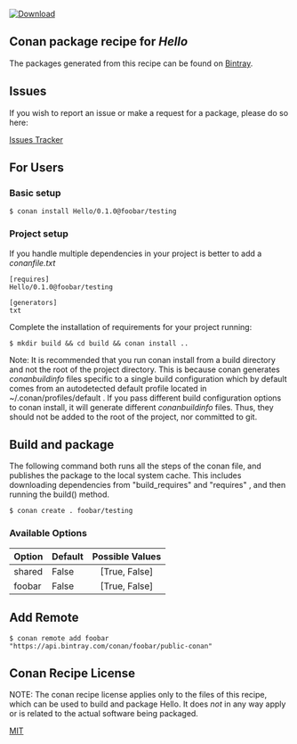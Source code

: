 [![Download](https://api.bintray.com/packages/foobar/public-conan/Hello%3Afoobar/images/download.svg)](https://bintray.com/foobar/public-conan/Hello%3Afoobar/_latestVersion)

## Conan package recipe for *Hello*

<Description of Hello here>

The packages generated from this recipe can be found on [Bintray](https://bintray.com/foobar/public-conan/Hello%3Afoobar).


## Issues

If you wish to report an issue or make a request for a package, please do so here:

[Issues Tracker](https://github.com/bincrafters/community/issues)


## For Users

### Basic setup

    $ conan install Hello/0.1.0@foobar/testing

### Project setup

If you handle multiple dependencies in your project is better to add a *conanfile.txt*

    [requires]
    Hello/0.1.0@foobar/testing

    [generators]
    txt

Complete the installation of requirements for your project running:

    $ mkdir build && cd build && conan install ..

Note: It is recommended that you run conan install from a build directory and not the root of the project directory.  This is because conan generates *conanbuildinfo* files specific to a single build configuration which by default comes from an autodetected default profile located in ~/.conan/profiles/default .  If you pass different build configuration options to conan install, it will generate different *conanbuildinfo* files.  Thus, they should not be added to the root of the project, nor committed to git.


## Build and package

The following command both runs all the steps of the conan file, and publishes the package to the local system cache.  This includes downloading dependencies from "build_requires" and "requires" , and then running the build() method.

    $ conan create . foobar/testing


### Available Options
| Option        | Default | Possible Values  |
| ------------- |:----------------- |:------------:|
| shared      | False |  [True, False] |
| foobar      | False |  [True, False] |


## Add Remote

    $ conan remote add foobar "https://api.bintray.com/conan/foobar/public-conan"


## Conan Recipe License

NOTE: The conan recipe license applies only to the files of this recipe, which can be used to build and package Hello.
It does *not* in any way apply or is related to the actual software being packaged.

[MIT](git@github.com:bincrafters/conan-readme-generator/blob/testing/0.1.0/LICENSE.md)
